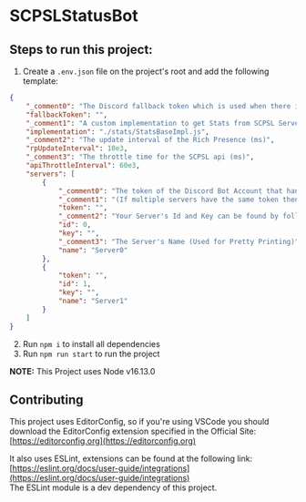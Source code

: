 # SCPSLStatusBot

## Steps to run this project:

 1. Create a `.env.json` file on the project's root and add the following template:
```json
{
    "_comment0": "The Discord fallback token which is used when there isn't an SL Server-Specific one",
    "fallbackToken": "",
    "_comment1": "A custom implementation to get Stats from SCPSL Servers",
    "implementation": "./stats/StatsBaseImpl.js",
    "_comment2": "The update interval of the Rich Presence (ms)",
    "rpUpdateInterval": 10e3,
    "_comment3": "The throttle time for the SCPSL api (ms)",
    "apiThrottleInterval": 60e3,
    "servers": [
        {
            "_comment0": "The token of the Discord Bot Account that handles this Server's Stats",
            "_comment1": "(If multiple servers have the same token then the bot will switch between them at every update)",
            "token": "",
            "_comment2": "Your Server's Id and Key can be found by following this guide: https://support.scpslgame.com/article/61",
            "id": 0,
            "key": "",
            "_comment3": "The Server's Name (Used for Pretty Printing)",
            "name": "Server0"
        },
        {
            "token": "",
            "id": 1,
            "key": "",
            "name": "Server1"
        }
    ]
}
```
 2. Run `npm i` to install all dependencies
 3. Run `npm run start` to run the project

**NOTE:** This Project uses Node v16.13.0

## Contributing

This project uses EditorConfig, so if you're using VSCode you should download
the EditorConfig extension specified in the Official Site: [https://editorconfig.org](https://editorconfig.org)

It also uses ESLint, extensions can be found at the following link: [https://eslint.org/docs/user-guide/integrations](https://eslint.org/docs/user-guide/integrations)<br>
The ESLint module is a dev dependency of this project.
